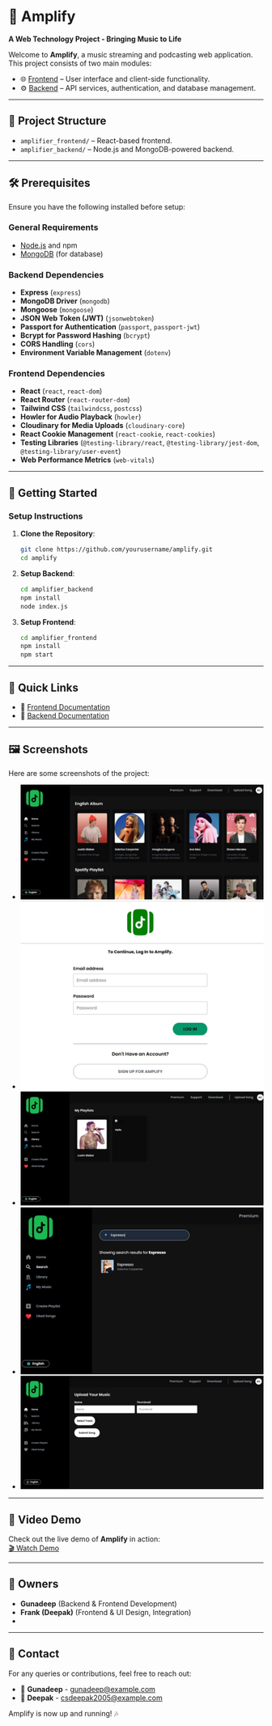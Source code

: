 # 🎵 Amplify  
**A Web Technology Project - Bringing Music to Life**

Welcome to **Amplify**, a music streaming and podcasting web application. This project consists of two main modules:

- 🌐 [Frontend](./amplifier_frontend) – User interface and client-side functionality.
- ⚙️ [Backend](./amplifier_backend) – API services, authentication, and database management.

---

## 📂 Project Structure  
- `amplifier_frontend/` – React-based frontend.
- `amplifier_backend/` – Node.js and MongoDB-powered backend.

---

## 🛠️ Prerequisites  
Ensure you have the following installed before setup:

### General Requirements
- [Node.js](https://nodejs.org/) and npm
- [MongoDB](https://www.mongodb.com/) (for database)

### Backend Dependencies
- **Express** (`express`)
- **MongoDB Driver** (`mongodb`)
- **Mongoose** (`mongoose`)
- **JSON Web Token (JWT)** (`jsonwebtoken`)
- **Passport for Authentication** (`passport`, `passport-jwt`)
- **Bcrypt for Password Hashing** (`bcrypt`)
- **CORS Handling** (`cors`)
- **Environment Variable Management** (`dotenv`)

### Frontend Dependencies
- **React** (`react`, `react-dom`)
- **React Router** (`react-router-dom`)
- **Tailwind CSS** (`tailwindcss`, `postcss`)
- **Howler for Audio Playback** (`howler`)
- **Cloudinary for Media Uploads** (`cloudinary-core`)
- **React Cookie Management** (`react-cookie`, `react-cookies`)
- **Testing Libraries** (`@testing-library/react`, `@testing-library/jest-dom`, `@testing-library/user-event`)
- **Web Performance Metrics** (`web-vitals`)

---

## 🚀 Getting Started  

### Setup Instructions

1. **Clone the Repository**:  
   ```bash
   git clone https://github.com/yourusername/amplify.git
   cd amplify
   ```

2. **Setup Backend**:  
   ```bash
   cd amplifier_backend
   npm install
   node index.js
   ```

3. **Setup Frontend**:  
   ```bash
   cd amplifier_frontend
   npm install
   npm start
   ```

---

## 📌 Quick Links  
- 📜 [Frontend Documentation](./amplifier_frontend/README.md)  
- 📜 [Backend Documentation](./amplifier_backend/README.md)  

---

## 🖼️ Screenshots  
Here are some screenshots of the project:
- ![Home Page](https://github.com/csdeepak/Amplify/blob/main/Amplify_screenshots/home.jpg)
- ![Login_page](https://github.com/csdeepak/Amplify/blob/main/Amplify_screenshots/login_page.jpg)
- ![Playlist](https://github.com/csdeepak/Amplify/blob/main/Amplify_screenshots/playlist.jpg)
- ![Search](https://github.com/csdeepak/Amplify/blob/main/Amplify_screenshots/search.jpg)
- ![Upload](https://github.com/csdeepak/Amplify/blob/main/Amplify_screenshots/upload.jpg)


---

## 🎥 Video Demo  
Check out the live demo of **Amplify** in action:  
[🎬 Watch Demo](https://your-video-link.com)

---

## 👥 Owners  
- **Gunadeep** (Backend & Frontend Development)
- **Frank (Deepak)** (Frontend & UI Design, Integration)
- 

---

## 📧 Contact  
For any queries or contributions, feel free to reach out:
- 📩 **Gunadeep** - gunadeep@example.com
- 📩 **Deepak** - csdeepak2005@example.com
  

Amplify is now up and running! 🎶

